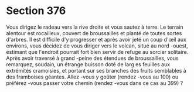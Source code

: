 # Section 376

Vous dirigez le radeau vers la rive droite et vous sautez à terre. Le
terrain alentour est rocailleux, couvert de broussailles et planté de
toutes sortes d'arbres. Il est difficile d'y progresser et après avoir
jeté un coup d'œil aux environs, vous décidez  de vous diriger vers
le volcan, situé au nord -ouest, estimant que l'endroit pourrait fort
bien servir de refuge au sorcier solitaire. Après avoir traversé à
grand -peine des étendues de broussailles, vous remarquez, soudain,
un étrange buisson doté de larg es feuilles aux extrémités
cramoisies, et portant sur ses branches des fruits semblables à des
framboises géantes. Allez -vous y goûter (rendez -vous au 100) ou
préférez -vous passer votre chemin (rendez -vous dans ce cas au
399) ?